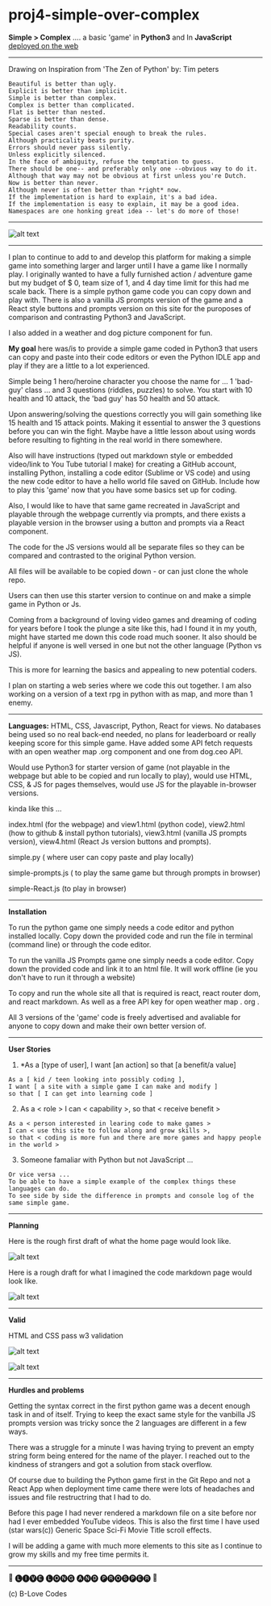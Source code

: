 # proj4-simple-over-complex


__Simple > Complex__ .... a basic 'game' in __Python3__ and In __JavaScript__
[deployed on the web](https://brianlovega.github.io/proj4-simple-over-complex/)

******
Drawing on Inspiration from 'The Zen of Python' by: Tim peters
```
Beautiful is better than ugly.
Explicit is better than implicit.
Simple is better than complex.
Complex is better than complicated.
Flat is better than nested.
Sparse is better than dense.
Readability counts.
Special cases aren't special enough to break the rules.
Although practicality beats purity.
Errors should never pass silently.
Unless explicitly silenced.
In the face of ambiguity, refuse the temptation to guess.
There should be one-- and preferably only one --obvious way to do it.
Although that way may not be obvious at first unless you're Dutch.
Now is better than never.
Although never is often better than *right* now.
If the implementation is hard to explain, it's a bad idea.
If the implementation is easy to explain, it may be a good idea.
Namespaces are one honking great idea -- let's do more of those!
```
******
<!-- Picture below of home page of Simple > Complex app -->

![alt text](https://github.com/BrianLoveGa/proj4-simple-over-complex/blob/master/bl-simple/planning/doc-pics/Screen%20Shot%202019-11-17%20at%204.22.27%20PM.png "Screen shot from home page of Simple > Complex app")


******
I plan to continue to add to and develop this platform for making a simple game into something larger and larger until I have a game like I normally play. I originally wanted to have a fully furnished action / adventure game but my budget of $ 0, team size of 1, and 4 day time limit for this had me scale back. There is a simple python game code you can copy down and play with. There is also a vanilla JS prompts version of the game and a React style buttons and prompts version on this site for the puroposes of comparison and contrasting Python3 and JavaScript. 

I also added in a weather and dog picture component for fun.


__My goal__ here was/is to provide a simple game coded in Python3 that users can copy and paste into their code editors or even the Python IDLE app and play if they are a little to a lot experienced.

Simple being 1 hero/heroine character you choose the name for ... 1 'bad-guy' class ... and 3 questions (riddles, puzzles) to solve. You start with 10 health and 10 attack, the 'bad guy' has 50 health and 50 attack.

Upon answering/solving the questions correctly you will gain something like 15 health and 15 attack points. Making it essential to answer the 3 questions before you can win the fight. Maybe have a little lesson about using words before resulting to fighting in the real world in there somewhere.

Also will have instructions (typed out markdown style or embedded video/link to You Tube tutorial I make) for creating a GitHub account, installing Python, installing a code editor (Sublime or VS code) and using the new code editor to have a hello world file saved on GitHub. Include how to play this 'game' now that you have some basics set up for coding.

Also, I would like to have that same game recreated in JavaScript and playable through the webpage currently via prompts, and there exists a playable version in the browser using a button and prompts via a React component.

The code for the JS versions would all be separate files so they can be compared and contrasted to the original Python version.

All files will be available to be copied down - or can just clone the whole repo.

Users can then use this starter version to continue on and make a simple game in Python or Js.

Coming from a background of loving video games and dreaming of coding for years before I took the plunge a site like this, had I found it in my youth, might have started me down this code road much sooner. It also should be helpful if anyone is well versed in one but not the other language (Python vs JS).


This is more for learning the basics and appealing to new potential coders.

I plan on starting a web series where we code this out together. I am also working on a version of a text rpg in python with as map, and more than 1 enemy. 

******

__Languages:__ HTML, CSS, Javascript, Python, React for views. No databases being used so no real back-end needed, no plans for leaderboard or really keeping score for this simple game. Have added some API fetch requests with an open weather map .org component and one from dog.ceo API.

Would use Python3 for starter version of game (not playable in the webpage but able to be copied and run locally to play), would use HTML, CSS, & JS for pages themselves, would use JS for the playable in-browser versions. 

kinda like this ...

index.html (for the webpage) and view1.html (python code), view2.html (how to github & install python tutorials), view3.html (vanilla JS prompts version), view4.html (React Js version buttons and prompts).



simple.py ( where user can copy paste and play locally)

simple-prompts.js ( to play the same game but through prompts in browser)

simple-React.js (to play in browser)

****
__Installation__

To run the python game one simply needs a code editor and python installed locally.
Copy down the provided code and run the file in terminal (command line) or through the code editor.

To run the vanilla JS Prompts game one simply needs a code editor. 
Copy down the provided code and link it to an html file. 
It will work offline (ie you don't have to run it through a website)

To copy and run the whole site all that is required is react, react router dom, and react markdown. As well as a free API key for open weather map . org . 

All 3 versions of the 'game' code is freely advertised and avaliable for anyone to copy down and make their own better version of. 

******
__User Stories__

1) *As a [type of user], I want [an action] so that [a benefit/a value]
```
As a [ kid / teen looking into possibly coding ], 
I want [ a site with a simple game I can make and modify ]  
so that [ I can get into learning code ]
```
2) As a < role > I can < capability >, so that < receive benefit >
```
As a < person interested in learing code to make games > 
I can < use this site to follow along and grow skills >,
so that < coding is more fun and there are more games and happy people in the world >
```
3) Someone famaliar with Python but not JavaScript ...
```
Or vice versa ...
To be able to have a simple example of the complex things these languages can do.
To see side by side the difference in prompts and console log of the same simple game.
```
******
__Planning__


Here is the rough first draft of what the home page would look like.
<!-- Picture below of home page mock up draft for Simple > Complex app -->

![alt text](https://github.com/BrianLoveGa/proj4-simple-over-complex/blob/master/bl-simple/planning/wire-frames/simple%20index%20draft.png "Drawing of home page mock up draft for Simple > Complex app")


Here is a rough draft for what I imagined the code markdown page would look like.
<!-- Picture below of code markdown page mock up draft for Simple > Complex app -->

![alt text](https://github.com/BrianLoveGa/proj4-simple-over-complex/blob/master/bl-simple/planning/wire-frames/simple%20py%20vz%20draft.png "Drawing of code markdown page mock up draft for Simple > Complex app")


*****

__Valid__ 

HTML and CSS pass w3 validation

<!-- Picture below of HTML validation for Simple > Complex app -->

![alt text](https://github.com/BrianLoveGa/proj4-simple-over-complex/blob/master/bl-simple/planning/doc-pics/Screen%20Shot%202019-11-18%20at%2010.46.18%20PM.png "Screen shot of HTML validation for Simple > Complex app")

<!-- Picture below of CSS validation for Simple > Complex app -->

![alt text](https://github.com/BrianLoveGa/proj4-simple-over-complex/blob/master/bl-simple/planning/doc-pics/Screen%20Shot%202019-11-18%20at%2010.46.52%20PM.png "Screen shot of CSS validation for Simple > Complex app")

*****

__Hurdles and problems__

Getting the syntax correct in the first python game was a decent enough task in and of itself. Trying to keep the exact same style for the vanbilla JS prompts version was tricky sonce the 2 languages are different in a few ways. 

There was a struggle for a minute I was having trying to prevent an empty string form being entered for the name of the player. I reached out to the kindness of strangers and got a solution from stack overflow. 

Of course due to building the Python game first in the Git Repo and not a React App when deployment time came there were lots of headaches and issues and file restructring that I had to do. 

Before this page I had never rendered a markdown file on a site before nor had I ever embedded YouTube videos. This is also the first time I have used (star wars(c)) Generic Space Sci-Fi Movie Title scroll effects. 

I will be adding a game with much more elements to this site as I continue to grow my skills and my free time permits it. 


******


🖖 🅛🅘🅥🅔 🅛🅞🅝🅖 🅐🅝🅓 🅟🅡🅞🅢🅟🅔🅡 🖖

(c) B-Love Codes
